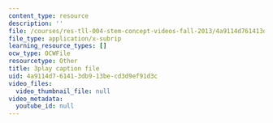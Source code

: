 ```yaml
---
content_type: resource
description: ''
file: /courses/res-tll-004-stem-concept-videos-fall-2013/4a9114d761413db913becd3d9ef91d3c_mBJCP3AH2Mk.srt
file_type: application/x-subrip
learning_resource_types: []
ocw_type: OCWFile
resourcetype: Other
title: 3play caption file
uid: 4a9114d7-6141-3db9-13be-cd3d9ef91d3c
video_files:
  video_thumbnail_file: null
video_metadata:
  youtube_id: null
---
```


